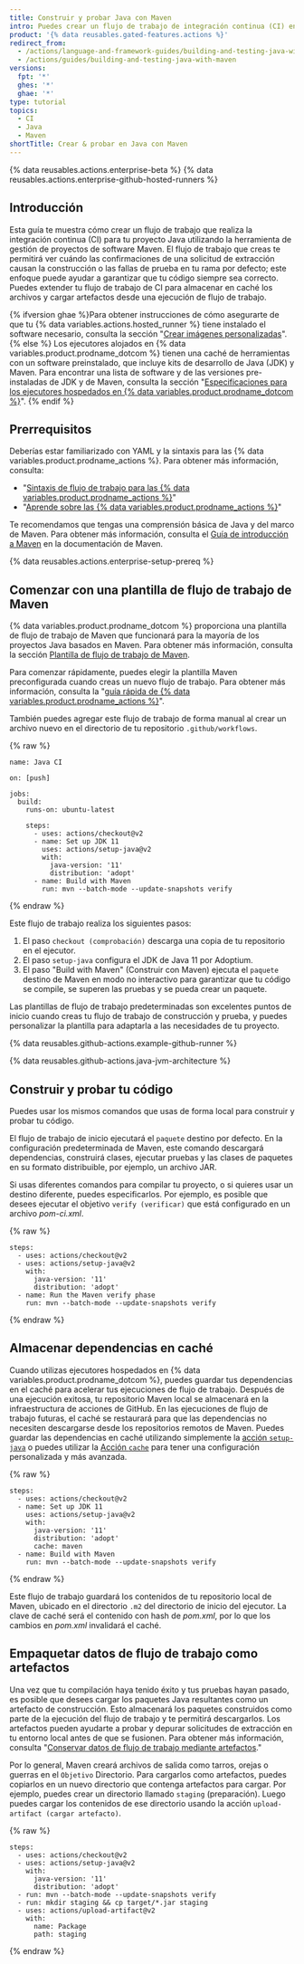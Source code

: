 ```yaml
---
title: Construir y probar Java con Maven
intro: Puedes crear un flujo de trabajo de integración continua (CI) en acciones de GitHub para construir y probar tu proyecto Java con Maven.
product: '{% data reusables.gated-features.actions %}'
redirect_from:
  - /actions/language-and-framework-guides/building-and-testing-java-with-maven
  - /actions/guides/building-and-testing-java-with-maven
versions:
  fpt: '*'
  ghes: '*'
  ghae: '*'
type: tutorial
topics:
  - CI
  - Java
  - Maven
shortTitle: Crear & probar en Java con Maven
---
```


{% data reusables.actions.enterprise-beta %}
{% data reusables.actions.enterprise-github-hosted-runners %}

## Introducción

Esta guía te muestra cómo crear un flujo de trabajo que realiza la integración continua (CI) para tu proyecto Java utilizando la herramienta de gestión de proyectos de software Maven. El flujo de trabajo que creas te permitirá ver cuándo las confirmaciones de una solicitud de extracción causan la construcción o las fallas de prueba en tu rama por defecto; este enfoque puede ayudar a garantizar que tu código siempre sea correcto. Puedes extender tu flujo de trabajo de CI para almacenar en caché los archivos y cargar artefactos desde una ejecución de flujo de trabajo.

{% ifversion ghae %}Para obtener instrucciones de cómo asegurarte de que tu {% data variables.actions.hosted_runner %} tiene instalado el software necesario, consulta la sección "[Crear imágenes personalizadas](/actions/using-github-hosted-runners/creating-custom-images)".
{% else %}
Los ejecutores alojados en {% data variables.product.prodname_dotcom %} tienen una caché de herramientas con un software preinstalado, que incluye kits de desarrollo de Java (JDK) y Maven. Para encontrar una lista de software y de las versiones pre-instaladas de JDK y de Maven, consulta la sección "[Especificaciones para los ejecutores hospedados en {% data variables.product.prodname_dotcom %}](/actions/reference/specifications-for-github-hosted-runners/#supported-software)".
{% endif %}

## Prerrequisitos

Deberías estar familiarizado con YAML y la sintaxis para las {% data variables.product.prodname_actions %}. Para obtener más información, consulta:
- "[Sintaxis de flujo de trabajo para las {% data variables.product.prodname_actions %}](/actions/automating-your-workflow-with-github-actions/workflow-syntax-for-github-actions)"
- "[Aprende sobre las {% data variables.product.prodname_actions %}](/actions/learn-github-actions)"

Te recomendamos que tengas una comprensión básica de Java y del marco de Maven. Para obtener más información, consulta el [Guía de introducción a Maven](http://maven.apache.org/guides/getting-started/index.html) en la documentación de Maven.

{% data reusables.actions.enterprise-setup-prereq %}

## Comenzar con una plantilla de flujo de trabajo de Maven

{% data variables.product.prodname_dotcom %} proporciona una plantilla de flujo de trabajo de Maven que funcionará para la mayoría de los proyectos Java basados en Maven. Para obtener más información, consulta la sección [Plantilla de flujo de trabajo de Maven](https://github.com/actions/starter-workflows/blob/main/ci/maven.yml).

Para comenzar rápidamente, puedes elegir la plantilla Maven preconfigurada cuando creas un nuevo flujo de trabajo. Para obtener más información, consulta la "[guía rápida de {% data variables.product.prodname_actions %}](/actions/quickstart)".

También puedes agregar este flujo de trabajo de forma manual al crear un archivo nuevo en el directorio de tu repositorio `.github/workflows`.

{% raw %}
```yaml{:copy}
name: Java CI

on: [push]

jobs:
  build:
    runs-on: ubuntu-latest

    steps:
      - uses: actions/checkout@v2
      - name: Set up JDK 11
        uses: actions/setup-java@v2
        with:
          java-version: '11'
          distribution: 'adopt'
      - name: Build with Maven
        run: mvn --batch-mode --update-snapshots verify
```
{% endraw %}

Este flujo de trabajo realiza los siguientes pasos:

1. El paso `checkout (comprobación)` descarga una copia de tu repositorio en el ejecutor.
2. El paso `setup-java` configura el JDK de Java 11 por Adoptium.
3. El paso "Build with Maven" (Construir con Maven) ejecuta el `paquete` destino de Maven en modo no interactivo para garantizar que tu código se compile, se superen las pruebas y se pueda crear un paquete.

Las plantillas de flujo de trabajo predeterminadas son excelentes puntos de inicio cuando creas tu flujo de trabajo de construcción y prueba, y puedes personalizar la plantilla para adaptarla a las necesidades de tu proyecto.

{% data reusables.github-actions.example-github-runner %}

{% data reusables.github-actions.java-jvm-architecture %}

## Construir y probar tu código

Puedes usar los mismos comandos que usas de forma local para construir y probar tu código.

El flujo de trabajo de inicio ejecutará el `paquete` destino por defecto. En la configuración predeterminada de Maven, este comando descargará dependencias, construirá clases, ejecutar pruebas y las clases de paquetes en su formato distribuible, por ejemplo, un archivo JAR.

Si usas diferentes comandos para compilar tu proyecto, o si quieres usar un destino diferente, puedes especificarlos. Por ejemplo, es posible que desees ejecutar el objetivo `verify (verificar)` que está configurado en un archivo _pom-ci.xml_.

{% raw %}
```yaml{:copy}
steps:
  - uses: actions/checkout@v2
  - uses: actions/setup-java@v2
    with:
      java-version: '11'
      distribution: 'adopt'
  - name: Run the Maven verify phase
    run: mvn --batch-mode --update-snapshots verify
```
{% endraw %}

## Almacenar dependencias en caché

Cuando utilizas ejecutores hospedados en {% data variables.product.prodname_dotcom %}, puedes guardar tus dependencias en el caché para acelerar tus ejecuciones de flujo de trabajo. Después de una ejecución exitosa, tu repositorio Maven local se almacenará en la infraestructura de acciones de GitHub. En las ejecuciones de flujo de trabajo futuras, el caché se restaurará para que las dependencias no necesiten descargarse desde los repositorios remotos de Maven. Puedes guardar las dependencias en caché utilizando simplemente la [acción `setup-java`](https://github.com/marketplace/actions/setup-java-jdk) o puedes utilizar la [Acción `cache`](https://github.com/actions/cache) para tener una configuración personalizada y más avanzada.

{% raw %}
```yaml{:copy}
steps:
  - uses: actions/checkout@v2
  - name: Set up JDK 11
    uses: actions/setup-java@v2
    with:
      java-version: '11'
      distribution: 'adopt'
      cache: maven
  - name: Build with Maven
    run: mvn --batch-mode --update-snapshots verify
```
{% endraw %}

Este flujo de trabajo guardará los contenidos de tu repositorio local de Maven, ubicado en el directorio `.m2` del directorio de inicio del ejecutor. La clave de caché será el contenido con hash de _pom.xml_, por lo que los cambios en _pom.xml_ invalidará el caché.

## Empaquetar datos de flujo de trabajo como artefactos

Una vez que tu compilación haya tenido éxito y tus pruebas hayan pasado, es posible que desees cargar los paquetes Java resultantes como un artefacto de construcción. Esto almacenará los paquetes construidos como parte de la ejecución del flujo de trabajo y te permitirá descargarlos. Los artefactos pueden ayudarte a probar y depurar solicitudes de extracción en tu entorno local antes de que se fusionen. Para obtener más información, consulta "[Conservar datos de flujo de trabajo mediante artefactos](/actions/automating-your-workflow-with-github-actions/persisting-workflow-data-using-artifacts)."

Por lo general, Maven creará archivos de salida como tarros, orejas o guerras en el `Objetivo` Directorio. Para cargarlos como artefactos, puedes copiarlos en un nuevo directorio que contenga artefactos para cargar. Por ejemplo, puedes crear un directorio llamado `staging` (preparación). Luego puedes cargar los contenidos de ese directorio usando la acción `upload-artifact (cargar artefacto)`.

{% raw %}
```yaml{:copy}
steps:
  - uses: actions/checkout@v2
  - uses: actions/setup-java@v2
    with:
      java-version: '11'
      distribution: 'adopt'
  - run: mvn --batch-mode --update-snapshots verify
  - run: mkdir staging && cp target/*.jar staging
  - uses: actions/upload-artifact@v2
    with:
      name: Package
      path: staging
```
{% endraw %}
